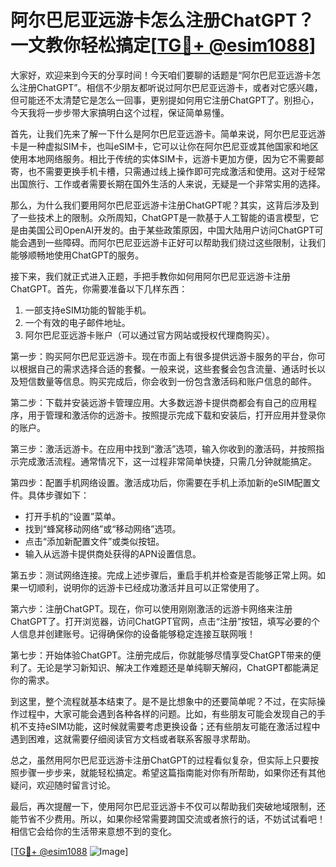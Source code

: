 # 阿尔巴尼亚远游卡怎么注册ChatGPT？一文教你轻松搞定[[TG💪+ @esim1088](https://t.me/s/esim1088)]

大家好，欢迎来到今天的分享时间！今天咱们要聊的话题是“阿尔巴尼亚远游卡怎么注册ChatGPT”。相信不少朋友都听说过阿尔巴尼亚远游卡，或者对它感兴趣，但可能还不太清楚它是怎么一回事，更别提如何用它注册ChatGPT了。别担心，今天我将一步步带大家搞明白这个过程，保证简单易懂。

首先，让我们先来了解一下什么是阿尔巴尼亚远游卡。简单来说，阿尔巴尼亚远游卡是一种虚拟SIM卡，也叫eSIM卡，它可以让你在阿尔巴尼亚或其他国家和地区使用本地网络服务。相比于传统的实体SIM卡，远游卡更加方便，因为它不需要邮寄，也不需要更换手机卡槽，只需通过线上操作即可完成激活和使用。这对于经常出国旅行、工作或者需要长期在国外生活的人来说，无疑是一个非常实用的选择。

那么，为什么我们要用阿尔巴尼亚远游卡注册ChatGPT呢？其实，这背后涉及到了一些技术上的限制。众所周知，ChatGPT是一款基于人工智能的语言模型，它是由美国公司OpenAI开发的。由于某些政策原因，中国大陆用户访问ChatGPT可能会遇到一些障碍。而阿尔巴尼亚远游卡正好可以帮助我们绕过这些限制，让我们能够顺畅地使用ChatGPT的服务。

接下来，我们就正式进入正题，手把手教你如何用阿尔巴尼亚远游卡注册ChatGPT。首先，你需要准备以下几样东西：

1. 一部支持eSIM功能的智能手机。
2. 一个有效的电子邮件地址。
3. 阿尔巴尼亚远游卡账户（可以通过官方网站或授权代理商购买）。

第一步：购买阿尔巴尼亚远游卡。现在市面上有很多提供远游卡服务的平台，你可以根据自己的需求选择合适的套餐。一般来说，这些套餐会包含流量、通话时长以及短信数量等信息。购买完成后，你会收到一份包含激活码和账户信息的邮件。

第二步：下载并安装远游卡管理应用。大多数远游卡提供商都会有自己的应用程序，用于管理和激活你的远游卡。按照提示完成下载和安装后，打开应用并登录你的账户。

第三步：激活远游卡。在应用中找到“激活”选项，输入你收到的激活码，并按照指示完成激活流程。通常情况下，这一过程非常简单快捷，只需几分钟就能搞定。

第四步：配置手机网络设置。激活成功后，你需要在手机上添加新的eSIM配置文件。具体步骤如下：
- 打开手机的“设置”菜单。
- 找到“蜂窝移动网络”或“移动网络”选项。
- 点击“添加新配置文件”或类似按钮。
- 输入从远游卡提供商处获得的APN设置信息。

第五步：测试网络连接。完成上述步骤后，重启手机并检查是否能够正常上网。如果一切顺利，说明你的远游卡已经成功激活并且可以正常使用了。

第六步：注册ChatGPT。现在，你可以使用刚刚激活的远游卡网络来注册ChatGPT了。打开浏览器，访问ChatGPT官网，点击“注册”按钮，填写必要的个人信息并创建账号。记得确保你的设备能够稳定连接互联网哦！

第七步：开始体验ChatGPT。注册完成后，你就能够尽情享受ChatGPT带来的便利了。无论是学习新知识、解决工作难题还是单纯聊天解闷，ChatGPT都能满足你的需求。

到这里，整个流程就基本结束了。是不是比想象中的还要简单呢？不过，在实际操作过程中，大家可能会遇到各种各样的问题。比如，有些朋友可能会发现自己的手机不支持eSIM功能，这时候就需要考虑更换设备；还有些朋友可能在激活过程中遇到困难，这就需要仔细阅读官方文档或者联系客服寻求帮助。

总之，虽然用阿尔巴尼亚远游卡注册ChatGPT的过程看似复杂，但实际上只要按照步骤一步步来，就能轻松搞定。希望这篇指南能对你有所帮助，如果你还有其他疑问，欢迎随时留言讨论。

最后，再次提醒一下，使用阿尔巴尼亚远游卡不仅可以帮助我们突破地域限制，还能节省不少费用。所以，如果你经常需要跨国交流或者旅行的话，不妨试试看吧！相信它会给你的生活带来意想不到的变化。

[[TG💪+ @esim1088](https://t.me/s/esim1088) ![Image](https://i.postimg.cc/4NQfJmqS/Snipaste-2025-05-13-00-14-12.png)]